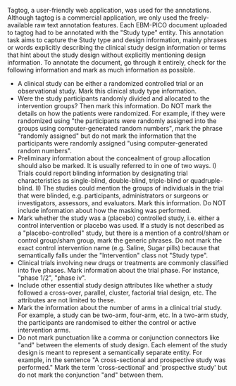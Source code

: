 Tagtog, a user-friendly web application, was used for the annotations.
Although tagtog is a commercial application, we only used the freely-available raw text annotation features.
Each EBM-PICO document uploaded to tagtog had to be annotated with the "Study type" entity. 
This annotation task aims to capture the Study type and design information, mainly phrases or words explicitly describing the clinical study design information or terms that hint about the study design without explicitly mentioning design information.
To annotate the document, go through it entirely, check for the following information and mark as much information as possible.


- A clinical study can be either a randomized controlled trial or an observational study. Mark this clinical study type information.
- Were the study participants randomly divided and allocated to the intervention groups? Then mark this information. Do NOT mark the details on how the patients were randomized. For example, if they were randomized using "the participants were randomly assigned into the groups using computer-generated random numbers", mark the phrase "randomly assigned" but do not mark the information that the participants were randomly assigned "using computer-generated random numbers".
- Preliminary information about the concealment of group allocation should also be marked. It is usually referred to in one of two ways. I) Trials could report blinding information by designating trial characteristics as single-blind, double-blind, triple-blind or quadruple-blind. II) The studies could mention the groups of individuals in the trial that were blinded, e.g. participants, administrators or surgeons or investigators, assessors, and evaluators. Mark this information. Do NOT include information about how the masking was performed.
- Mark whether the study was a (placebo) controlled study, i.e. either a control intervention or placebo was used. If a study is not described as a "placebo-controlled" study, but there is a mention of a control/sham or control group/sham group, mark the generic phrases. Do not mark the exact control intervention name (e.g. Saline, Sugar pills) because that semantically falls under the "Intervention" class not "Study type".
- Clinical trials involving new drugs or treatments are commonly classified into five phases. Mark information about the trial phase. For instance, "phase 1/2", "phase iv".
- Include other essential study design attributes like whether a study followed a cross-over, parallel, cluster, factorial trial design, etc. The attributes are not limited to these.
- Mark the information about the number of arms in a clinical trial study. For example, a study can be two-arm, four-arm, etc. In a two-arm study, the participants are randomised to either the control or active intervention arms.
- Do not mark punctuation like a comma or conjunction connectors like "and" between the elements of study design. Each element of the study design is meant to represent a semantically separate entity. For example, in the sentence "A cross-sectional and prospective study was performed." Mark the term 'cross-sectional' and 'prospective study' but do not mark the conjunction "and" between them.
